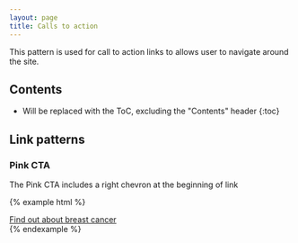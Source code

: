 ```yaml
---
layout: page
title: Calls to action
---
```




This pattern is used for call to action links to allows user to navigate around the site.

## Contents

* Will be replaced with the ToC, excluding the "Contents" header
{:toc} 

## Link patterns

### Pink CTA

The Pink CTA includes a right chevron at the beginning of link

{% example html %}
<div class="cr-cta-link" role="navigation">
  <a class="cr-cta-link__link" href="http://www.cancerresearchuk.org/about-cancer/breast-cancer/about">
    <i class="cr-cta-link__icon" aria-hidden="true"></i>
    <span class="cr-cta-link__text">Find out about breast cancer</span>
  </a>
</div>
{% endexample %}